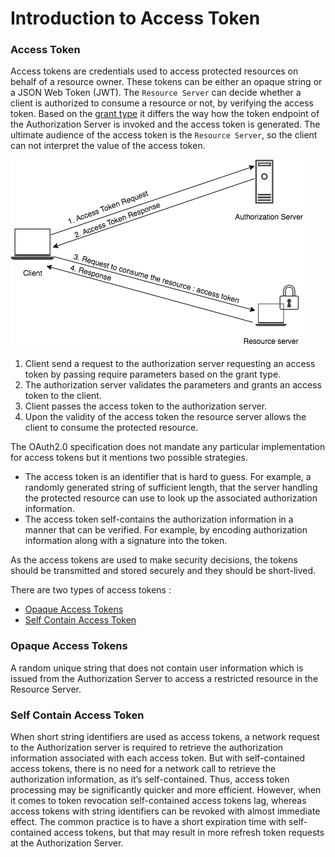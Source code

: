 # Introduction to Access Token

### Access Token
Access tokens are credentials used to access protected resources on behalf of a resource owner. These tokens can be 
either an opaque string or a JSON Web Token (JWT).  The `Resource Server` can decide whether a client is authorized to 
consume a resource or not, by verifying the access token. Based on the [grant type]() it differs the way how the token 
endpoint of the Authorization Server is invoked and the access token is generated. The ultimate audience of the access 
token is the `Resource Server`,  so the client can not interpret the value of the access token.

![access-token](../../assets/img/concepts/access_token.png)

1. Client send a request to the authorization server requesting an access token by passing require parameters based on the grant type.
2. The authorization server validates the parameters and grants an access token to the client.
3. Client passes the access token to the authorization server.
4. Upon the  validity of the access token the resource server allows the client to consume the protected resource.


The OAuth2.0 specification does not mandate any particular implementation for access tokens but it mentions two possible
strategies.

- The access token is an identifier that is hard to guess. For example, a randomly generated string of sufficient length,
  that the server handling the protected resource can use to look up the associated authorization information.
- The access token self-contains the authorization information in a manner that can be verified. For example, by 
  encoding authorization information along with a signature into the token.
  
 As the access tokens are used to make security decisions, the tokens should be transmitted and stored securely and 
 they should be short-lived. 
  
  There are two types of access tokens :
  
- [Opaque Access Tokens](#opaque-access-tokens)
- [Self Contain Access Token](#self-contain-access-token)
    
### Opaque Access Tokens
  A random unique string that does not contain user information which is issued from the Authorization Server to access 
  a restricted resource in the Resource Server.
  
### Self Contain Access Token
  When short string identifiers are used as access tokens, a network request to the Authorization server is required to 
  retrieve the authorization information associated with each access token. But with self-contained access tokens, there
  is no need for a network call to retrieve the authorization information, as it’s self-contained. Thus, access token 
  processing may be significantly quicker and more efficient. However, when it comes to token revocation self-contained 
  access tokens lag, whereas access tokens with string identifiers can be revoked with almost immediate effect. The 
  common practice is to have a short expiration time with self-contained access tokens, but that may result in more 
  refresh token requests at the Authorization Server.
  

